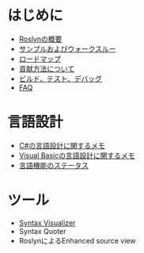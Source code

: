 # はじめに

* [Roslynの概要](overview.md)
* [サンプルおよびウォークスルー](samples.md)
* [ロードマップ](roadmap.md)
* [貢献方法について](how_to_contribute.md)
* [ビルド、テスト、デバッグ](build.md)
* [FAQ](faq.md)

# 言語設計

* [C#の言語設計に関するメモ](csharp_languagedesign.md)
* [Visual Basicの言語設計に関するメモ](vb_languagedesign.md)
* [言語機能のステータス](featurestatus.md)

# ツール

* [Syntax Visualizer](syntax_visualizer.md)
* Syntax Quoter
* RoslynによるEnhanced source view

<!---
* [Syntax Quoter](syntax_quoter.md)
* Roslynによる[Enhanced source view](enhanced_source_view.md)
--->
